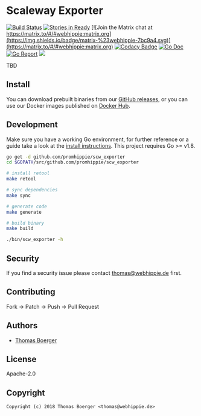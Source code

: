 # Scaleway Exporter

[![Build Status](http://github.dronehippie.de/api/badges/promhippie/scw_exporter/status.svg)](http://github.dronehippie.de/promhippie/scw_exporter)
[![Stories in Ready](https://badge.waffle.io/promhippie/scw_exporter.svg?label=ready&title=Ready)](http://waffle.io/promhippie/scw_exporter)
[![Join the Matrix chat at https://matrix.to/#/#webhippie:matrix.org](https://img.shields.io/badge/matrix-%23webhippie-7bc9a4.svg)](https://matrix.to/#/#webhippie:matrix.org)
[![Codacy Badge](https://api.codacy.com/project/badge/Grade/7d2ae56d18f14ff4ad482402b4c41249)](https://www.codacy.com/app/promhippie/scw_exporter?utm_source=github.com&amp;utm_medium=referral&amp;utm_content=promhippie/scw_exporter&amp;utm_campaign=Badge_Grade)
[![Go Doc](https://godoc.org/github.com/promhippie/scw_exporter?status.svg)](http://godoc.org/github.com/promhippie/scw_exporter)
[![Go Report](http://goreportcard.com/badge/github.com/promhippie/scw_exporter)](http://goreportcard.com/report/github.com/promhippie/scw_exporter)
[![](https://images.microbadger.com/badges/image/promhippie/scw-exporter.svg)](http://microbadger.com/images/promhippie/scw-exporter "Get your own image badge on microbadger.com")

TBD


## Install

You can download prebuilt binaries from our [GitHub releases](https://github.com/promhippie/scw_exporter/releases), or you can use our Docker images published on [Docker Hub](https://hub.docker.com/r/promhippie/scw_exporter/tags/).


## Development

Make sure you have a working Go environment, for further reference or a guide take a look at the [install instructions](http://golang.org/doc/install.html). This project requires Go >= v1.8.

```bash
go get -d github.com/promhippie/scw_exporter
cd $GOPATH/src/github.com/promhippie/scw_exporter

# install retool
make retool

# sync dependencies
make sync

# generate code
make generate

# build binary
make build

./bin/scw_exporter -h
```


## Security

If you find a security issue please contact thomas@webhippie.de first.


## Contributing

Fork -> Patch -> Push -> Pull Request


## Authors

* [Thomas Boerger](https://github.com/tboerger)


## License

Apache-2.0


## Copyright

```
Copyright (c) 2018 Thomas Boerger <thomas@webhippie.de>
```
